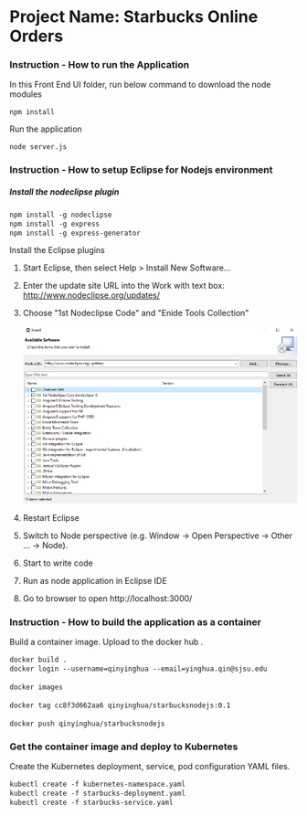 

# Project Name: Starbucks Online Orders



### Instruction - How to run the Application

In this Front End UI folder, run below command to download the node modules

    npm install

Run the application

    node server.js

### Instruction - How to setup Eclipse for Nodejs environment

##### Install the nodeclipse plugin

```
npm install -g nodeclipse
npm install -g express
npm install -g express-generator
```

Install the Eclipse plugins

1. Start Eclipse, then select Help > Install New Software...

2. Enter the update site URL into the Work with text box:
   http://www.nodeclipse.org/updates/

3. Choose "1st Nodeclipse Code" and "Enide Tools Collection"

   ![1543635138425](./README.assets/1543635138425.png)

4.  Restart Eclipse

5.  Switch to Node perspective (e.g. Window -> Open Perspective -> Other ... -> Node).

6.  Start to write code

7.  Run as node application in Eclipse IDE

8.  Go to browser to open http://localhost:3000/



### Instruction - How to build the application as a container

Build a container image. Upload to the docker hub .

```
docker build .
docker login --username=qinyinghua --email=yinghua.qin@sjsu.edu

docker images

docker tag cc8f3d662aa6 qinyinghua/starbucksnodejs:0.1

docker push qinyinghua/starbucksnodejs

```

### Get the container image and deploy to Kubernetes 

Create the Kubernetes deployment, service, pod configuration YAML files.

```
kubectl create -f kubernetes-namespace.yaml
kubectl create -f starbucks-deployment.yaml
kubectl create -f starbucks-service.yaml
```

